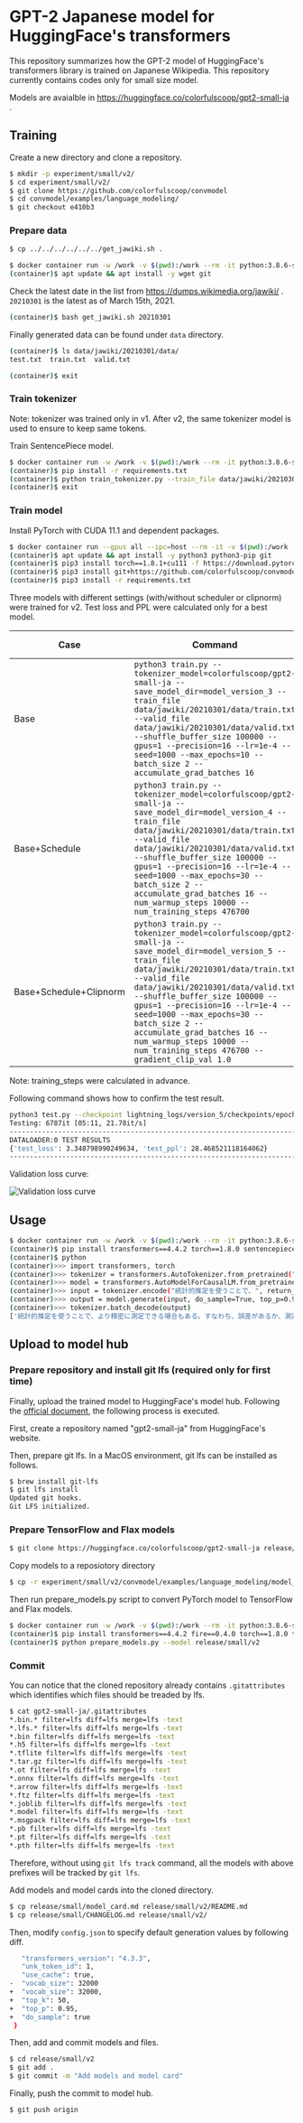 # GPT-2 Japanese model for HuggingFace's transformers

This repository summarizes how the GPT-2 model of HuggingFace's transformers library is trained on Japanese Wikipedia.
This repository currently contains codes only for small size model.

Models are avaialble in https://huggingface.co/colorfulscoop/gpt2-small-ja .

## Training

Create a new directory and clone a repository.

```sh
$ mkdir -p experiment/small/v2/
$ cd experiment/small/v2/
$ git clone https://github.com/colorfulscoop/convmodel
$ cd convmodel/examples/language_modeling/
$ git checkout e410b3
```

### Prepare data

```sh
$ cp ../../../../../../get_jawiki.sh .
```

```sh
$ docker container run -w /work -v $(pwd):/work --rm -it python:3.8.6-slim-buster bash
(container)$ apt update && apt install -y wget git
```

Check the latest date in the list from https://dumps.wikimedia.org/jawiki/ .
`20210301` is the latest as of March 15th, 2021.

```sh
(container)$ bash get_jawiki.sh 20210301
```

Finally generated data can be found under `data` directory.

```sh
(container)$ ls data/jawiki/20210301/data/
test.txt  train.txt  valid.txt
```

```sh
(container)$ exit
```

### Train tokenizer

Note: tokenizer was trained only in v1. After v2, the same tokenizer model is used to ensure to keep same tokens.

Train SentencePiece model.

```sh
$ docker container run -w /work -v $(pwd):/work --rm -it python:3.8.6-slim-buster bash
(container)$ pip install -r requirements.txt
(container)$ python train_tokenizer.py --train_file data/jawiki/20210301/data/train.txt
(container)$ exit
```

### Train model


Install PyTorch with CUDA 11.1 and dependent packages.

```sh
$ docker container run --gpus all --ipc=host --rm -it -v $(pwd):/work -w /work nvidia/cuda:11.1-devel-ubuntu20.04 bash
(container)$ apt update && apt install -y python3 python3-pip git
(container)$ pip3 install torch==1.8.1+cu111 -f https://download.pytorch.org/whl/torch_stable.html
(container)$ pip3 install git+https://github.com/colorfulscoop/convmodel@e410b3
(container)$ pip3 install -r requirements.txt
```

Three models with different settings (with/without scheduler or clipnorm) were trained for v2. Test loss and PPL were calculated only for a best model.

| Case | Command | Valid loss | Test loss | Test PPL |
| --- | --- | --- | --- | --- |
| Base | `python3 train.py --tokenizer_model=colorfulscoop/gpt2-small-ja --save_model_dir=model_version_3 --train_file data/jawiki/20210301/data/train.txt --valid_file data/jawiki/20210301/data/valid.txt --shuffle_buffer_size 100000 --gpus=1 --precision=16 --lr=1e-4 --seed=1000 --max_epochs=10 --batch_size 2 --accumulate_grad_batches 16` | 3.418 | - | - |
| Base+Schedule | `python3 train.py --tokenizer_model=colorfulscoop/gpt2-small-ja --save_model_dir=model_version_4 --train_file data/jawiki/20210301/data/train.txt --valid_file data/jawiki/20210301/data/valid.txt --shuffle_buffer_size 100000 --gpus=1 --precision=16 --lr=1e-4 --seed=1000 --max_epochs=30 --batch_size 2 --accumulate_grad_batches 16 --num_warmup_steps 10000 --num_training_steps 476700` | 3.400 | - | - |
| Base+Schedule+Clipnorm | `python3 train.py --tokenizer_model=colorfulscoop/gpt2-small-ja --save_model_dir=model_version_5 --train_file data/jawiki/20210301/data/train.txt --valid_file data/jawiki/20210301/data/valid.txt --shuffle_buffer_size 100000 --gpus=1 --precision=16 --lr=1e-4 --seed=1000 --max_epochs=30 --batch_size 2 --accumulate_grad_batches 16 --num_warmup_steps 10000 --num_training_steps 476700 --gradient_clip_val 1.0` | 3.400 | 3.3488 | 28.47 |

Note: training_steps were calculated in advance.

Following command shows how to confirm the test result.

```sh
python3 test.py --checkpoint lightning_logs/version_5/checkpoints/epoch\=29-step\=476730.ckpt --model model-version_5-epoch30-schedule-clipnorm --test_file data/jawiki/20210301/data/test.txt --gpus=1 --precision=16
Testing: 6787it [05:11, 21.78it/s]
--------------------------------------------------------------------------------
DATALOADER:0 TEST RESULTS
{'test_loss': 3.348798990249634, 'test_ppl': 28.468521118164062}
--------------------------------------------------------------------------------
```

Validation loss curve:

![Validation loss curve](experiment/small/v2/val_loss_curve.png)

## Usage

```sh
$ docker container run -w /work -v $(pwd):/work --rm -it python:3.8.6-slim-buster bash
(container)$ pip install transformers==4.4.2 torch==1.8.0 sentencepiece==0.1.95
(container)$ python
(container)>>> import transformers, torch
(container)>>> tokenizer = transformers.AutoTokenizer.from_pretrained("output/model")
(container)>>> model = transformers.AutoModelForCausalLM.from_pretrained("output/model")
(container)>>> input = tokenizer.encode("統計的推定を使うことで、", return_tensors="pt")
(container)>>> output = model.generate(input, do_sample=True, top_p=0.95, top_k=50, num_return_sequences=3)
(container)>>> tokenizer.batch_decode(output)
['統計的推定を使うことで、より精密に測定できる場合もある。すなわち、誤差があるか、測定', '統計的推定を使うことで、2億5000万年の間に人類の居住に不可欠な金属元素と', '統計的推定を使うことで、データの正確さによって、推定結果から予測された推定量を決定する']
```

## Upload to model hub

### Prepare repository and install git lfs (required only for first time)

Finally, upload the trained model to HuggingFace's model hub.
Following the [official document](https://huggingface.co/transformers/model_sharing.html), the following process is executed.

First, create a repository named "gpt2-small-ja" from HuggingFace's website.

Then, prepare git lfs. In a MacOS environment, git lfs can be installed as follows.

```sh
$ brew install git-lfs
$ git lfs install
Updated git hooks.
Git LFS initialized.
```

### Prepare TensorFlow and Flax models

```sh
$ git clone https://huggingface.co/colorfulscoop/gpt2-small-ja release/small/v2
```

Copy models to a reposiotory directory

```sh
$ cp -r experiment/small/v2/convmodel/examples/language_modeling/model_version_5/pytorch_model.bin release/small/v2/
```

Then run prepare_models.py script to convert PyTorch model to TensorFlow and Flax models.

```sh
$ docker container run -w /work -v $(pwd):/work --rm -it python:3.8.6-slim-buster bash
(container)$ pip install transformers==4.4.2 fire==0.4.0 torch==1.8.0 tensorflow==2.5.0
(container)$ python prepare_models.py --model release/small/v2
```

### Commit

You can notice that the cloned repository already contains `.gitattributes` which identifies which files should be treaded by lfs.

```sh
$ cat gpt2-small-ja/.gitattributes
*.bin.* filter=lfs diff=lfs merge=lfs -text
*.lfs.* filter=lfs diff=lfs merge=lfs -text
*.bin filter=lfs diff=lfs merge=lfs -text
*.h5 filter=lfs diff=lfs merge=lfs -text
*.tflite filter=lfs diff=lfs merge=lfs -text
*.tar.gz filter=lfs diff=lfs merge=lfs -text
*.ot filter=lfs diff=lfs merge=lfs -text
*.onnx filter=lfs diff=lfs merge=lfs -text
*.arrow filter=lfs diff=lfs merge=lfs -text
*.ftz filter=lfs diff=lfs merge=lfs -text
*.joblib filter=lfs diff=lfs merge=lfs -text
*.model filter=lfs diff=lfs merge=lfs -text
*.msgpack filter=lfs diff=lfs merge=lfs -text
*.pb filter=lfs diff=lfs merge=lfs -text
*.pt filter=lfs diff=lfs merge=lfs -text
*.pth filter=lfs diff=lfs merge=lfs -text
```

Therefore, without using `git lfs track` command, all the models with above prefixes will be tracked by `git lfs`.

Add models and model cards into the cloned directory.

```sh
$ cp release/small/model_card.md release/small/v2/README.md
$ cp release/small/CHANGELOG.md release/small/v2/
```

Then, modify `config.json` to specify default generation values by following diff.

```sh
   "transformers_version": "4.3.3",
   "unk_token_id": 1,
   "use_cache": true,
-  "vocab_size": 32000
+  "vocab_size": 32000,
+  "top_k": 50,
+  "top_p": 0.95,
+  "do_sample": true
 }
 ```

Then, add and commit models and files.

```sh
$ cd release/small/v2
$ git add .
$ git commit -m "Add models and model card"
```


Finally, push the commit to model hub.

```sh
$ git push origin
```

